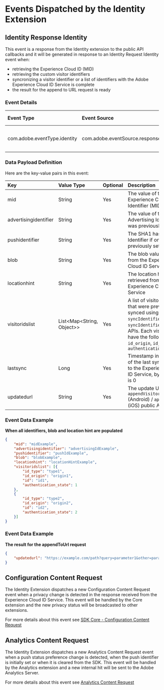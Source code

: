 

# Events Dispatched by the Identity Extension

## Identity Response Identity

This event is a response from the Identity extension to the public API callbacks and it will be generated in response to an Identity Request Identity event when:

- retrieving the Experience Cloud ID (MID) 
- retrieving the custom visitor identifiers
- syncronizing a visitor identifier or a list of identifiers with the Adobe Experience Cloud ID Service is complete
- the result for the append to URL request is ready

### Event Details

| **Event Type**               | **Event Source**                       | **Paired** | **Paired Event**                                             |
| :--------------------------- | :------------------------------------- | :--------- | :----------------------------------------------------------- |
| com.adobe.eventType.identity | com.adobe.eventSource.responseIdentity | Yes        | [Identity Request Identity Event](./events-handled-by-the-identity-service.md#identity-request-identity) |

### Data Payload Definition

Here are the key-value pairs in this event:

| **Key**               | **Value Type**            | **Optional** | **Description**                                              |
| :-------------------- | :------------------------ | :----------- | :----------------------------------------------------------- |
| mid                   | String                    | Yes          | The value of the Experience Cloud Identifier (MID)           |
| advertisingidentifier | String                    | Yes          | The value of the Advertising Identifier if it was previously set |
| pushidentifier        | String                    | Yes          | The SHA1 hashed Push Identifier if one was previously set    |
| blob                  | String                    | Yes          | The blob value retrieved from the Experience Cloud ID Service |
| locationhint          | String                    | Yes          | The location hint value retrieved from the Experience Cloud ID Service |
| visitoridslist        | List<Map<String, Object>> | Yes          | A list of visitor identifiers that were previously synced using `syncIdentifier` or `syncIdentifiers` public APIs. Each visitor id will have the following keys: `id_origin`, `id_type`, `id`, `authentication_state` |
| lastsync              | Long                      | Yes          | Timestamp in seconds of the last sync call sent to the Experience Cloud ID Service, by default it is 0 |
| updatedurl            | String                    | Yes          | The update URL when `appendVisitorInfoForURL` (Android) / `appendToUrl` (iOS) public API is called |

### Event Data Example

**When all identifiers, blob and location hint are populated**

```json
{
    "mid": "midExample",
    "advertisingidentifier": "advertisingIdExample",
    "pushidentifier": "pushIdExample",
    "blob": "blobExample",
    "locationhint": "locationHintExample",
    "visitoridslist": [{
        "id_type": "type1",
        "id_origin": "origin1",
        "id": "id1",
        "authentication_state": 1
    },
    {
        "id_type": "type2",
        "id_origin": "origin2",
        "id": "id2",
        "authentication_state": 2
    }]
}
```

### Event Data Example

**The result for the appendToUrl request**

```json
{
    "updatedurl": "https://example.com/path?query=parameter1&other=parameter2&adobe_mc=MCMID%3Dmidexample%7CMCAID%3Daidexample&adobe_aa_vid=visitoridexample"
}
```



## Configuration Content Request 

The Identity Extension dispatches a new Configuration Content Request event when a privacy change is detected in the response received from the Experience Cloud ID Service. This event will be handled by the Core extension and the new privacy status will be broadcasted to other extensions.

For more details about this event see [SDK Core - Configuration Content Request](../sdk-core/events-handled-by-sdk-core.md#configuration-request-content)



## Analytics Content Request

The Identity Extension dispatches a new Analytics Content Request event when a push status preference change is detected, when the push identifier is initially set or when it is cleared from the SDK. This event will be handled by the Analytics extension and a new internal hit will be sent to the Adobe Analytics Server.

For more details about this event see [Analytics Content Request](../adobe-analytics/events-handled-by-adobe-analytics.md#analytics-content-request)



